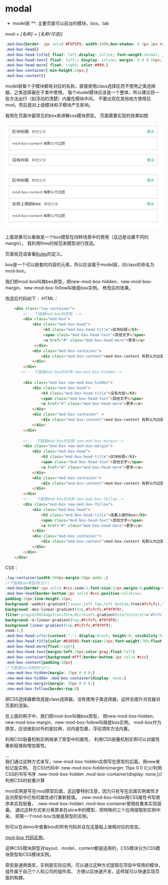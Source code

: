 # modal

- model层 **: 主要页面可以前台的模块，box，tab

*mod-+ [名称]-+ [名称(可选)]*
```css
.mod-box{border: 1px solid #F5F5F5; width:100%;box-shadow: 0 1px 2px rgba(0, 0, 0, 0.3);}
.mod-box-head{}
.mod-box-head-title{ float: left;display: inline; font-weight:normal; }
.mod-box-head-text{ float: left;; display: inline; margin: 0 0 0 10px;}
.mod-box-head-more{ float: right; color:#999;}
.mod-box-container{ min-height:10px;}
.mod-box-content{}
```
model层每个子模块都有对应的名称，直接使用class选择区而不使用之类选择器，之类选择器在子类中使用。 每个model模块应该是一个整体，所以建议将一些方法出行（如浮动的清楚）内置在模块中间。
不要出现在其他地方使用后mod，然后是对上级模块和子模块产生影响。


我用在页面中最常见的box来讲解css模块原型。
页面需要实现的效果如图

![ace show](images/box.png "show")

上面效果可以看做是一个box模型在四种场景中的使用（这边是设置不同的margin）。
我利用fires的规范来模型进行改造。

页面规范请查看[Rules](Rules.md)的定义。

box是一个可以嵌套的内容的元素，所以应该属于model层，对class的命名为mod-box。

我们把mod-box叫做box原型，把new-mod-box-hidden、new-mod-box-margin、new-mod-box-follow叫做是box实例。
修改后的效果。

改造后代码如下：
HTML：
```html
    <div class="lay-container">
        <!-- 下面是mod-box的原型 -->
        <div class="mod-box">
            <div class="mod-box-head">
                 <h3 class="mod-box-head-title">区块标题</h3>
                 <span class="mod-box-head-text">其他文字</span>
                 <a href="#" class="mod-box-head-more">更多</a>
             </div>
            <div class="mod-box-container">
                <div class="mod-box-content">mod-box-content 有默认内边距</div>
            </div>
        </div>
       <!--  下面是mod-box的实例 new-mod-box-hidden-->
        
        <div class="mod-box new-mod-box-hidden">
            <div class="mod-box-head">
                <h3 class="mod-box-head-title">没有内容</h3>
                <span class="mod-box-head-text">其他文字</span>
                <a href="#" class="mod-box-head-more">更多</a>
            </div>
            <div class="mod-box-container" >
                <div class="mod-box-content">mod-box-content 有默认内边距</div>
            </div>
        </div>
        
        <!--  下面是mod-box的实例 new-mod-box-margin-->
        <div class="mod-box new-mod-box-margin">
            <div class="mod-box-head">
                <h3 class="mod-box-head-title">区块标题</h3>
                <span class="mod-box-head-text">其他文字</span>
                <a href="#" class="mod-box-head-more">更多</a>
            </div>
            <div class="mod-box-container">
                <div class="mod-box-content">mod-box-content 有默认内边距</div>
            </div>
        </div>
        <!--  下面是mod-box的实例 new-mod-box-follow-->
        <div class="mod-box new-mod-box-follow">
            <div class="mod-box-head">
                <h3 class="mod-box-head-title">连着上面的box</h3>
                <span class="mod-box-head-text">其他文字</span>
                <a href="#" class="mod-box-head-more">更多</a>
            </div>
            <div class="mod-box-container">
                <div class="mod-box-content">mod-box-content 有默认内边距</div>
            </div>
        </div>
    </div>
```


CSS：
```CSS
.lay-container{width:500px;margin:20px auto ;}
/*下面是box原型的CSS*/
.mod-box{border:1px solid #ccc;zoom:1;font-size:12px;margin:0;padding:0;border-bottom:0;}
.mod-box-head{border-bottom:1px solid #ccc;position:relative;
padding:10px;line-height:16px;
background:-webkit-gradient(linear,left top,left bottom,from(#fcfcfc),to(#f9f9f9));
background:-moz-linear-gradient(top,#fcfcfc,#f9f9f9);
filter:progid:DXImageTransform.Microsoft.gradient(startColorstr='#fcfcfc', endColorstr='#f9f9f9');
background:-o-linear-gradient(top,#fcfcfc,#f9f9f9);
background:linear-gradient(top,#fcfcfc,#f9f9f9);
zoom:1;}
.mod-box-head:after{content:"."; display:block; height:0; visibility:hidden; clear:both; }
.mod-box-head-title{color:#656565;font-size:14px;font-weight:700;float:left;display:inline;margin:0;padding:0}
.mod-box-head-more{float:right}
.mod-box-head-text{margin-left:10px;color:gray;float:left}
.mod-box-container{background:#fff;border-bottom:1px solid #ccc}
.mod-box-content{padding:10px}
/*下面是box实例的CSS*/
.new-mod-box-hidden{margin: 15px 0 0 0;}
.new-mod-box-hidden .mod-box-container{display: none;}
.new-mod-box-margin{margin: 30px 0 0 0;}
.new-mod-box-follow{border-top:0}
```
把CSS选择器都改成是class选择器，没有使用子类选择器。这样会提升浏览器对页面的渲染。

在上面的例子中，我们把mod-box叫做box原型，
把new-mod-box-hidden、new-mod-box-margin、new-mod-box-follow叫做是box实例。
mod-box作为原型，应该做到对外的是拉伸，对内是包裹，浮动清除方法内置。

利用CSS层叠机制实例继承了原型中的属性，
利用CSS层叠机制实例可以对属性重新赋值和增加属性。

<div class="mod-box new-mod-box-hidden">...</div>
我们通过这种方式来写，new-mod-box-hidden实例写在原型的后面，用new来标记是实例。
在CSS代码中
.new-mod-box-hidden{margin: 15px 0 0 0;}//利用CSS的书写书序
.new-mod-box-hidden .mod-box-container{display: none;}//利用CSS的权重计算

mod实例是写在mod原型后面，这边要特别注意，因为只有写在后面实例属性才会对原型中已有的属性进行重新赋值。
.new-mod-box-hidde用CSS属性书写顺序来实现层叠，
.new-mod-box-hidden .mod-box-container使用权重来实现层叠。
通过这种方式来分离原来在alice中的模型，把特殊的三个应用提取到实例中来。
把第一个mod-box当做是原型的实例。

你可以在demo中查看box的所有代码并且在这基础上做相对应的改变。

 [mod-box 代码实例](demo/ACE_modal_V_1.0/mod-box)。

这种CSS模块原型对layout、model、content都是适用的，CSS模块分为CSS模块原型和CSS模块实例。

原型是通用类库，实例是实际应用。可以通过这种方式提取在项目中常用的模块，组件属于自己个人和公司的组件库。
方便以后快速开发，这样就可以快速实现页面的构建。 








